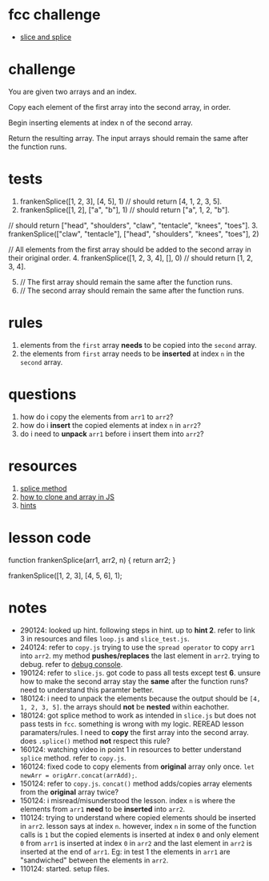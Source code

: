 # fcc challenge
- [slice and splice](https://www.freecodecamp.org/learn/javascript-algorithms-and-data-structures/basic-algorithm-scripting/slice-and-splice)

# challenge
You are given two arrays and an index.

Copy each element of the first array into the second array, in order.

Begin inserting elements at index n of the second array.

Return the resulting array. The input arrays should remain the same after the function runs.

# tests
1. frankenSplice([1, 2, 3], [4, 5], 1) // should return [4, 1, 2, 3, 5].
2. frankenSplice([1, 2], ["a", "b"], 1) // should return ["a", 1, 2, "b"].

// should return ["head", "shoulders", "claw", "tentacle", "knees", "toes"]. 
3. frankenSplice(["claw", "tentacle"], ["head", "shoulders", "knees", "toes"], 2) 

// All elements from the first array should be added to the second array in their original order. 
4. frankenSplice([1, 2, 3, 4], [], 0) // should return [1, 2, 3, 4].

5. // The first array should remain the same after the function runs.
6. // The second array should remain the same after the function runs.

# rules
1. elements from the `first` array **needs** to be copied into the `second` array.
2. the elements from `first` array needs to be **inserted** at index `n` in the `second` array.

# questions
1. how do i copy the elements from `arr1` to `arr2`?
2. how do i **insert** the copied elements at index `n` in `arr2`?
3. do i need to **unpack** `arr1` before i insert them into `arr2`?

# resources
1. [splice method](https://www.youtube.com/watch?v=FFas8cMHVwg)
2. [how to clone and array in JS](https://www.freecodecamp.org/news/how-to-clone-an-array-in-javascript-1d3183468f6a/)
3. [hints](https://forum.freecodecamp.org/t/freecodecamp-challenge-guide-slice-and-splice/301148)

# lesson code
function frankenSplice(arr1, arr2, n) {
  return arr2;
}

frankenSplice([1, 2, 3], [4, 5, 6], 1);

# notes
- 290124: looked up hint. following steps in hint. up to **hint 2**. refer to link 3 in resources and files `loop.js` and `slice_test.js`.
- 240124: refer to `copy.js` trying to use the `spread operator` to copy `arr1` into `arr2`. my method **pushes/replaces** the last element in `arr2`. trying to debug. refer to [debug console](https://pythontutor.com/render.html#mode=display).
- 190124: refer to `slice.js`. got code to pass all tests except test **6**. unsure how to make the second array stay the **same** after the function runs? need to understand this paramter better.
- 180124: i need to unpack the elements because the output should be `[4, 1, 2, 3, 5]`. the arrays should **not** be **nested** within eachother.
- 180124: got splice method to work as intended in `slice.js` but does not pass tests in `fcc`. something is wrong with my logic. REREAD lesson paramaters/rules. I need to **copy** the first array into the second array. does `.splice()` method **not** respect this rule?
- 160124: watching video in point 1 in resources to better understand `splice` method. refer to `copy.js`.
- 160124: fixed code to copy elements from **original** array only once. `let newArr = origArr.concat(arrAdd);`.
- 150124: refer to `copy.js`. `concat()` method adds/copies array elements from the **original** array twice?
- 150124: i misread/misunderstood the lesson. index `n` is where the elements from `arr1` **need** to be **inserted** into `arr2`.
- 110124: trying to understand where copied elements should be inserted in `arr2`. lesson says at index `n`. however, index `n` in some of the function calls is `1` but the copied elements is inserted at index `0` and only element `0` from `arr1` is inserted at index `0` in `arr2` and the last element in `arr2` is inserted at the end of `arr1`. Eg: in test 1 the elements in `arr1` are "sandwiched" between the elements in `arr2`.
- 110124: started. setup files.